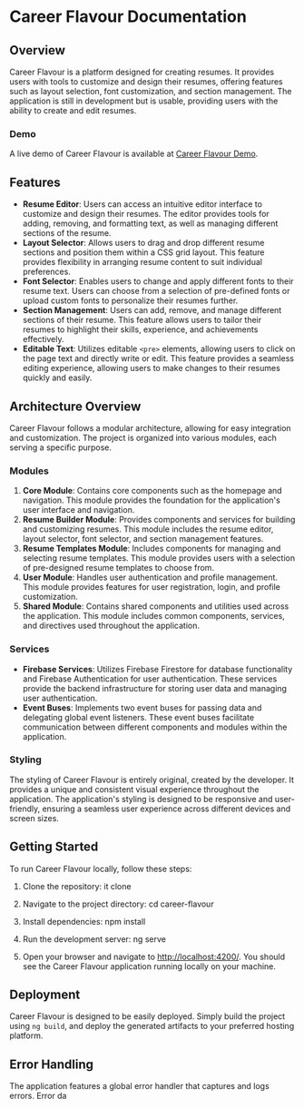 # Career Flavour Documentation

## Overview
Career Flavour is a platform designed for creating resumes. It provides users with tools to customize and design their resumes, offering features such as layout selection, font customization, and section management. The application is still in development but is usable, providing users with the ability to create and edit resumes.

### Demo
A live demo of Career Flavour is available at [Career Flavour Demo](https://career-flavour.web.app/home).

## Features
- **Resume Editor**: Users can access an intuitive editor interface to customize and design their resumes. The editor provides tools for adding, removing, and formatting text, as well as managing different sections of the resume.
- **Layout Selector**: Allows users to drag and drop different resume sections and position them within a CSS grid layout. This feature provides flexibility in arranging resume content to suit individual preferences.
- **Font Selector**: Enables users to change and apply different fonts to their resume text. Users can choose from a selection of pre-defined fonts or upload custom fonts to personalize their resumes further.
- **Section Management**: Users can add, remove, and manage different sections of their resume. This feature allows users to tailor their resumes to highlight their skills, experience, and achievements effectively.
- **Editable Text**: Utilizes editable `<pre>` elements, allowing users to click on the page text and directly write or edit. This feature provides a seamless editing experience, allowing users to make changes to their resumes quickly and easily.

## Architecture Overview
Career Flavour follows a modular architecture, allowing for easy integration and customization. The project is organized into various modules, each serving a specific purpose.

### Modules
1. **Core Module**: Contains core components such as the homepage and navigation. This module provides the foundation for the application's user interface and navigation.
2. **Resume Builder Module**: Provides components and services for building and customizing resumes. This module includes the resume editor, layout selector, font selector, and section management features.
3. **Resume Templates Module**: Includes components for managing and selecting resume templates. This module provides users with a selection of pre-designed resume templates to choose from.
4. **User Module**: Handles user authentication and profile management. This module provides features for user registration, login, and profile customization.
5. **Shared Module**: Contains shared components and utilities used across the application. This module includes common components, services, and directives used throughout the application.

### Services
- **Firebase Services**: Utilizes Firebase Firestore for database functionality and Firebase Authentication for user authentication. These services provide the backend infrastructure for storing user data and managing user authentication.
- **Event Buses**: Implements two event buses for passing data and delegating global event listeners. These event buses facilitate communication between different components and modules within the application.

### Styling
The styling of Career Flavour is entirely original, created by the developer. It provides a unique and consistent visual experience throughout the application. The application's styling is designed to be responsive and user-friendly, ensuring a seamless user experience across different devices and screen sizes.

## Getting Started
To run Career Flavour locally, follow these steps:

1. Clone the repository:
it clone <repository-url>

2. Navigate to the project directory:
cd career-flavour

3. Install dependencies:
npm install

4. Run the development server:
ng serve

5. Open your browser and navigate to [http://localhost:4200/](http://localhost:4200/). You should see the Career Flavour application running locally on your machine.

## Deployment
Career Flavour is designed to be easily deployed. Simply build the project using `ng build`, and deploy the generated artifacts to your preferred hosting platform.

## Error Handling
The application features a global error handler that captures and logs errors. Error da
